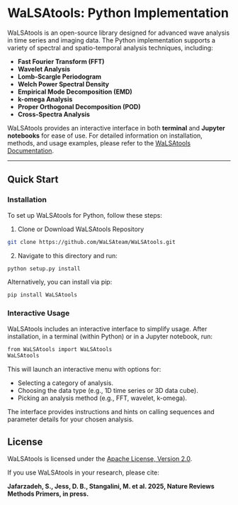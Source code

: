 # WaLSAtools: Python Implementation

WaLSAtools is an open-source library designed for advanced wave analysis in time series and imaging data. The Python implementation supports a variety of spectral and spatio-temporal analysis techniques, including:

- **Fast Fourier Transform (FFT)**
- **Wavelet Analysis**
- **Lomb-Scargle Periodogram**
- **Welch Power Spectral Density**
- **Empirical Mode Decomposition (EMD)**
- **k-omega Analysis**
- **Proper Orthogonal Decomposition (POD)**
- **Cross-Spectra Analysis**

WaLSAtools provides an interactive interface in both **terminal** and **Jupyter notebooks** for ease of use. For detailed information on installation, methods, and usage examples, please refer to the [WaLSAtools Documentation](https://WaLSA.tools/).

---

## **Quick Start**

### **Installation**

To set up WaLSAtools for Python, follow these steps:

1. Clone or Download WaLSAtools Repository
```bash
git clone https://github.com/WaLSAteam/WaLSAtools.git
```
   
2. Navigate to this directory and run:
```bash
python setup.py install
```
Alternatively, you can install via pip:

```bash
pip install WaLSAtools
```

### **Interactive Usage**

WaLSAtools includes an interactive interface to simplify usage. After installation, in a terminal (within Python) or in a Jupyter notebook, run:

```bash
from WaLSAtools import WaLSAtools
WaLSAtools
```

This will launch an interactive menu with options for:

- Selecting a category of analysis.
- Choosing the data type (e.g., 1D time series or 3D data cube).
- Picking an analysis method (e.g., FFT, wavelet, k-omega).

The interface provides instructions and hints on calling sequences and parameter details for your chosen analysis.

## **License**

WaLSAtools is licensed under the [Apache License, Version 2.0](http://www.apache.org/licenses/LICENSE-2.0).

If you use WaLSAtools in your research, please cite:

**Jafarzadeh, S., Jess, D. B., Stangalini, M. et al. 2025, Nature Reviews Methods Primers, in press.**
